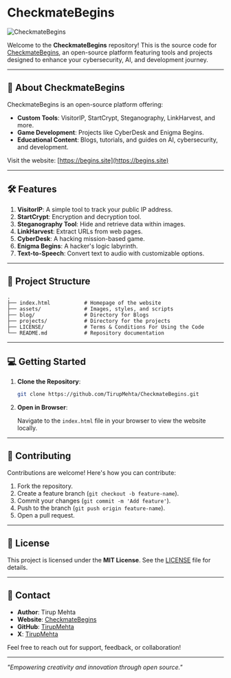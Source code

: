 # CheckmateBegins

![CheckmateBegins](https://i.ibb.co/G0g5zXG/3.png)

Welcome to the **CheckmateBegins** repository! This is the source code for [CheckmateBegins](https://begins.site), an open-source platform featuring tools and projects designed to enhance your cybersecurity, AI, and development journey.

---

## 🚀 **About CheckmateBegins**
CheckmateBegins is an open-source platform offering:

- **Custom Tools**: VisitorIP, StartCrypt, Steganography, LinkHarvest, and more.
- **Game Development**: Projects like CyberDesk and Enigma Begins.
- **Educational Content**: Blogs, tutorials, and guides on AI, cybersecurity, and development.

Visit the website: [https://begins.site](https://begins.site)

---

## 🛠 **Features**

1. **VisitorIP**: A simple tool to track your public IP address.
2. **StartCrypt**: Encryption and decryption tool.
3. **Steganography Tool**: Hide and retrieve data within images.
4. **LinkHarvest**: Extract URLs from web pages.
5. **CyberDesk**: A hacking mission-based game.
6. **Enigma Begins**: A hacker's logic labyrinth.
7. **Text-to-Speech**: Convert text to audio with customizable options.

---

## 📂 **Project Structure**

```plaintext
.
├── index.html           # Homepage of the website
├── assets/              # Images, styles, and scripts
├── blog/                # Directory for Blogs
├── projects/            # Directory for the projects
├── LICENSE/             # Terms & Conditions For Using the Code
└── README.md            # Repository documentation
```

---

## 💻 **Getting Started**

1. **Clone the Repository**:

   ```bash
   git clone https://github.com/TirupMehta/CheckmateBegins.git
   ```

2. **Open in Browser**:

   Navigate to the `index.html` file in your browser to view the website locally.

---

## 🌟 **Contributing**

Contributions are welcome! Here's how you can contribute:

1. Fork the repository.
2. Create a feature branch (`git checkout -b feature-name`).
3. Commit your changes (`git commit -m 'Add feature'`).
4. Push to the branch (`git push origin feature-name`).
5. Open a pull request.

---

## 📝 **License**

This project is licensed under the **MIT License**. See the [LICENSE](LICENSE) file for details.

---

## 📧 **Contact**

- **Author**: Tirup Mehta
- **Website**: [CheckmateBegins](https://begins.site)
- **GitHub**: [TirupMehta](https://github.com/TirupMehta)
- **X**: [TirupMehta](https://x.com/TirupMehta)

Feel free to reach out for support, feedback, or collaboration!

---

_"Empowering creativity and innovation through open source."_
